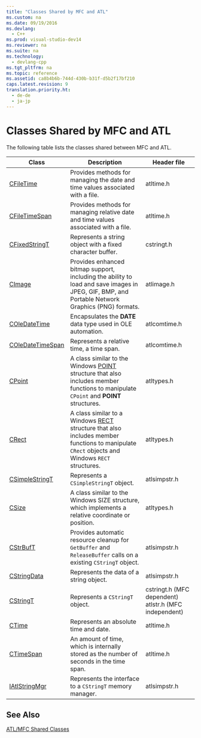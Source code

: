 ```yaml
---
title: "Classes Shared by MFC and ATL"
ms.custom: na
ms.date: 09/19/2016
ms.devlang: 
  - C++
ms.prod: visual-studio-dev14
ms.reviewer: na
ms.suite: na
ms.technology: 
  - devlang-cpp
ms.tgt_pltfrm: na
ms.topic: reference
ms.assetid: ca8b4b6b-744d-430b-b31f-d5b2f17bf210
caps.latest.revision: 9
translation.priority.ht: 
  - de-de
  - ja-jp
---
```

# Classes Shared by MFC and ATL
The following table lists the classes shared between MFC and ATL.  
  
|Class|Description|Header file|  
|-----------|-----------------|-----------------|  
|[CFileTime](../vs140/CFileTime-Class.md)|Provides methods for managing the date and time values associated with a file.|atltime.h|  
|[CFileTimeSpan](../vs140/CFileTimeSpan-Class.md)|Provides methods for managing relative date and time values associated with a file.|atltime.h|  
|[CFixedStringT](../vs140/CFixedStringT-Class.md)|Represents a string object with a fixed character buffer.|cstringt.h|  
|[CImage](../vs140/CImage-Class.md)|Provides enhanced bitmap support, including the ability to load and save images in JPEG, GIF, BMP, and Portable Network Graphics (PNG) formats.|atlimage.h|  
|[COleDateTime](../vs140/COleDateTime-Class.md)|Encapsulates the **DATE** data type used in OLE automation.|atlcomtime.h|  
|[COleDateTimeSpan](../vs140/COleDateTimeSpan-Class.md)|Represents a relative time, a time span.|atlcomtime.h|  
|[CPoint](../vs140/CPoint-Class.md)|A class similar to the Windows [POINT](../vs140/POINT-Structure.md) structure that also includes member functions to manipulate `CPoint` and **POINT** structures.|atltypes.h|  
|[CRect](../vs140/CRect-Class.md)|A class similar to a Windows [RECT](../vs140/RECT-Structure.md) structure that also includes member functions to manipulate `CRect` objects and Windows `RECT` structures.|atltypes.h|  
|[CSimpleStringT](../vs140/CSimpleStringT-Class.md)|Represents a `CSimpleStringT` object.|atlsimpstr.h|  
|[CSize](../vs140/CSize-Class.md)|A class similar to the Windows SIZE structure, which implements a relative coordinate or position.|atltypes.h|  
|[CStrBufT](../vs140/CStrBufT-Class.md)|Provides automatic resource cleanup for `GetBuffer` and `ReleaseBuffer` calls on a existing `CStringT` object.|atlsimpstr.h|  
|[CStringData](../vs140/CStringData-Class.md)|Represents the data of a string object.|atlsimpstr.h|  
|[CStringT](../vs140/CStringT-Class.md)|Represents a `CStringT` object.|cstringt.h (MFC dependent) atlstr.h (MFC independent)|  
|[CTime](../Topic/CTime%20Class.md)|Represents an absolute time and date.|atltime.h|  
|[CTimeSpan](../vs140/CTimeSpan-Class.md)|An amount of time, which is internally stored as the number of seconds in the time span.|atltime.h|  
|[IAtlStringMgr](../vs140/IAtlStringMgr-Class.md)|Represents the interface to a `CStringT` memory manager.|atlsimpstr.h|  
  
## See Also  
 [ATL/MFC Shared Classes](../vs140/ATL-MFC-Shared-Classes.md)